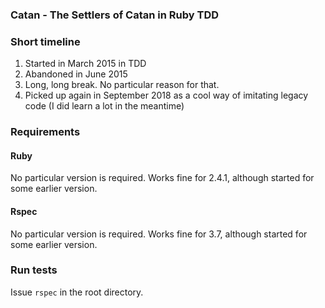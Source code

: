 ### Catan - The Settlers of Catan in Ruby TDD

### Short timeline

1. Started in March 2015 in TDD
2. Abandoned in June 2015
3. Long, long break. No particular reason for that.
4. Picked up again in September 2018 as a cool way of imitating legacy code (I did learn a lot in the meantime)

### Requirements

#### Ruby

No particular version is required. Works fine for 2.4.1, although started for some earlier version.

#### Rspec

No particular version is required. Works fine for 3.7, although started for some earlier version.

### Run tests

Issue `rspec` in the root directory.
